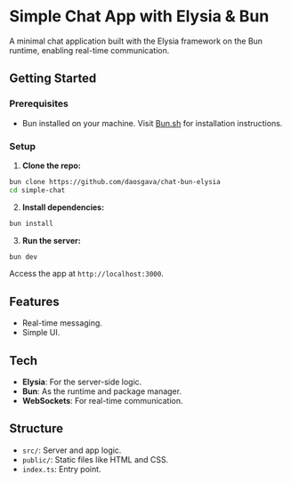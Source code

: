 # Simple Chat App with Elysia & Bun

A minimal chat application built with the Elysia framework on the Bun runtime, enabling real-time communication.

## Getting Started

### Prerequisites

- Bun installed on your machine. Visit [Bun.sh](https://bun.sh/) for installation instructions.

### Setup

1. **Clone the repo:**

```sh
bun clone https://github.com/daosgava/chat-bun-elysia
cd simple-chat
```

2. **Install dependencies:**

```sh
bun install
```

3. **Run the server:**

```sh
bun dev
```

Access the app at `http://localhost:3000`.

## Features

- Real-time messaging.
- Simple UI.

## Tech

- **Elysia**: For the server-side logic.
- **Bun**: As the runtime and package manager.
- **WebSockets**: For real-time communication.

## Structure

- `src/`: Server and app logic.
- `public/`: Static files like HTML and CSS.
- `index.ts`: Entry point.
